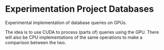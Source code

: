 # Experimentation Project Databases

Experimental implementation of database queries on GPUs. 

The idea is to use CUDA to process (parts of) queries using the GPU. There will also be CPU implementations of the same operations to make a comparison between the two.
